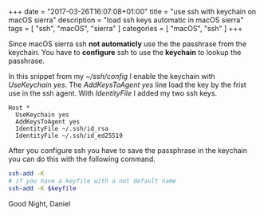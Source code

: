 +++
date = "2017-03-26T16:07:08+01:00"
title = "use ssh with keychain on macOS sierra"
description = "load ssh keys automatic in macOS sierra"
tags = [ "ssh", "macOS", "sierra" ]
categories = [
  "macOS",
  "ssh"
]
+++

Since macOS sierra ssh **not automaticly** use the the passhrase from the keychain. You have to **configure** ssh to use the **keychain** to lookup the passhrase. 

In this snippet from my *~/ssh/config* I enable the keychain with *UseKeychain yes*. The *AddKeysToAgent yes* line load the key by the frist use in the ssh agent. With *IdentityFile* I added my two ssh keys. 

``` ssh
Host *
  UseKeychain yes
  AddKeysToAgent yes
  IdentityFile ~/.ssh/id_rsa
  IdentityFile ~/.ssh/id_ed25519
```

After you configure ssh you have to save the passphrase in the keychain you can do this with the following command. 
``` bash
ssh-add -K
# if you have a keyfile with a not default name
ssh-add -K $keyfile
```

Good Night,
Daniel
